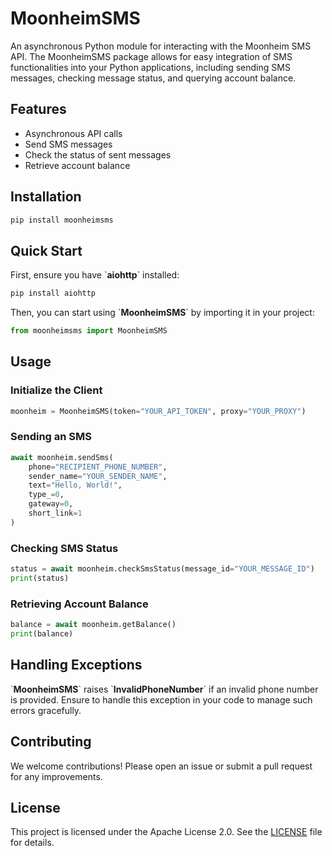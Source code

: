 # **MoonheimSMS**

An asynchronous Python module for interacting with the Moonheim SMS API. The MoonheimSMS package allows for easy
integration of SMS functionalities into your Python applications, including sending SMS messages, checking message
status, and querying account balance.

## **Features**

- Asynchronous API calls
- Send SMS messages
- Check the status of sent messages
- Retrieve account balance

## **Installation**

```bash
pip install moonheimsms
```

## **Quick Start**

First, ensure you have \`**aiohttp**` installed:

```bash
pip install aiohttp
```

Then, you can start using \`**MoonheimSMS**` by importing it in your project:

```python
from moonheimsms import MoonheimSMS
```

## Usage

### Initialize the Client

```python
moonheim = MoonheimSMS(token="YOUR_API_TOKEN", proxy="YOUR_PROXY")
```

### Sending an SMS

```python
await moonheim.sendSms(
    phone="RECIPIENT_PHONE_NUMBER",
    sender_name="YOUR_SENDER_NAME",
    text="Hello, World!",
    type_=0,
    gateway=0,
    short_link=1
)
```

### Checking SMS Status

```python
status = await moonheim.checkSmsStatus(message_id="YOUR_MESSAGE_ID")
print(status)
```

### Retrieving Account Balance

```python
balance = await moonheim.getBalance()
print(balance)
```

## Handling Exceptions

\`**MoonheimSMS**\` raises \`**InvalidPhoneNumber**\` if an invalid phone number is provided. Ensure to handle this
exception in your code to manage such errors gracefully.

## Contributing

We welcome contributions! Please open an issue or submit a pull request for any improvements.

## License

This project is licensed under the Apache License 2.0. See the [LICENSE](./LICENSE) file for details.